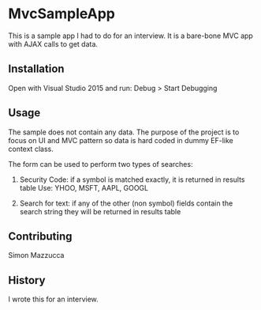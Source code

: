 # MvcSampleApp

This is a sample app I had to do for an interview.
It is a bare-bone MVC app with AJAX calls to get data.


## Installation

Open with Visual Studio 2015 and run: Debug > Start Debugging


## Usage

The sample does not contain any data. The purpose of the project is to 
focus on UI and MVC pattern so data is hard coded in dummy EF-like context class.

The form can be used to perform two types of searches:

1) Security Code: if a symbol is matched exactly, it is returned in results table
   Use: YHOO, MSFT, AAPL, GOOGL

2) Search for text: if any of the other (non symbol) fields contain the search 
   string they will be returned in results table


## Contributing

Simon Mazzucca


## History

I wrote this for an interview.

